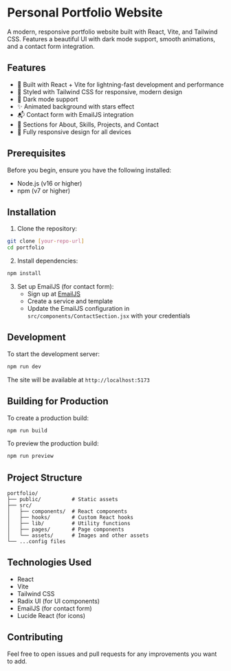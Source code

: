 # Personal Portfolio Website

A modern, responsive portfolio website built with React, Vite, and Tailwind CSS. Features a beautiful UI with dark mode support, smooth animations, and a contact form integration.

## Features

- 💨 Built with React + Vite for lightning-fast development and performance
- 🎨 Styled with Tailwind CSS for responsive, modern design
- 🌙 Dark mode support
- ✨ Animated background with stars effect
- 📬 Contact form with EmailJS integration
- 🚀 Sections for About, Skills, Projects, and Contact
- 📱 Fully responsive design for all devices

## Prerequisites

Before you begin, ensure you have the following installed:

- Node.js (v16 or higher)
- npm (v7 or higher)

## Installation

1. Clone the repository:

```bash
git clone [your-repo-url]
cd portfolio
```

2. Install dependencies:

```bash
npm install
```

3. Set up EmailJS (for contact form):
   - Sign up at [EmailJS](https://www.emailjs.com/)
   - Create a service and template
   - Update the EmailJS configuration in `src/components/ContactSection.jsx` with your credentials

## Development

To start the development server:

```bash
npm run dev
```

The site will be available at `http://localhost:5173`

## Building for Production

To create a production build:

```bash
npm run build
```

To preview the production build:

```bash
npm run preview
```

## Project Structure

```
portfolio/
├── public/          # Static assets
├── src/
│   ├── components/  # React components
│   ├── hooks/       # Custom React hooks
│   ├── lib/         # Utility functions
│   ├── pages/       # Page components
│   └── assets/      # Images and other assets
└── ...config files
```

## Technologies Used

- React
- Vite
- Tailwind CSS
- Radix UI (for UI components)
- EmailJS (for contact form)
- Lucide React (for icons)

## Contributing

Feel free to open issues and pull requests for any improvements you want to add.
